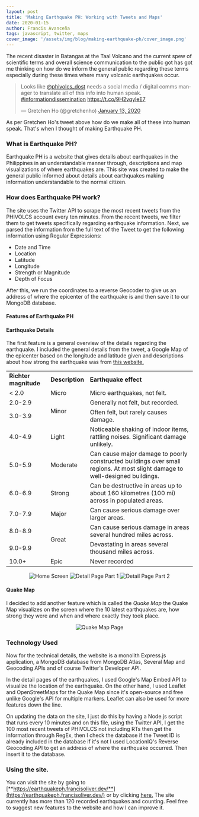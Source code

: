 ```yaml
---
layout: post
title: 'Making Earthquake PH: Working with Tweets and Maps'
date: 2020-01-15
author: Francis Avanceña
tags: javascript, twitter, maps
cover_image: '/assets/img/blog/making-earthquake-ph/cover_image.png'
---
```


The recent disaster in Batangas at the Taal Volcano and the current spew of scientific terms and overall science
communication to the
public got has got me thinking on how do we inform the general public regarding these terms especially during these
times where many volcanic earthquakes occur.

<blockquote class="twitter-tweet tw-align-center">
    <p lang="en" dir="ltr">Looks like <a href="https://twitter.com/phivolcs_dost?ref_src=twsrc%5Etfw">@phivolcs_dost</a>
        needs a social media / digital comms manager to translate all of this info into human speak. <a
            href="https://twitter.com/hashtag/informationdissemination?src=hash&amp;ref_src=twsrc%5Etfw">#informationdissemination</a>
        <a href="https://t.co/9H2vqyleE7">https://t.co/9H2vqyleE7</a></p>&mdash; Gretchen Ho (@gretchenho) <a
        href="https://twitter.com/gretchenho/status/1216562934211416064?ref_src=twsrc%5Etfw">January 13, 2020</a>
</blockquote>
<script async src="https://platform.twitter.com/widgets.js" charset="utf-8"></script>

As per Gretchen Ho's tweet above how do we make all of these into human speak. That's when I thought of making
Earthquake PH.

### What is Earthquake PH?

Earthquake PH is a website that gives details about earthquakes in the Philippines in an understandable manner through,
descriptions and map visualizations of where earthquakes are. This site was created to make the general public informed
about details about earthquakes making information understandable to the normal citizen.

### How does Earthquake PH work?

The site uses the Twitter API to scrape the most recent tweets from the PHIVOLCS account every ten minutes. From the
recent tweets, we filter them to get tweets specifically regarding earthquake information. Next, we parsed the
information from the full text of the Tweet to get the following information using Regular Expressions:

* Date and Time
* Location
* Latitude
* Longitude
* Strength or Magnitude
* Depth of Focus

After this, we run the coordinates to a reverse Geocoder to give us an address of where the epicenter of the earthquake
is and then save it to our MongoDB database.

#### Features of Earthquake PH

#### Earthquake Details

The first feature is a general overview of the details regarding the earthquake. I included the general details from the
tweet, a Google Map of the epicenter based on the longitude and latitude given and descriptions about how strong the
earthquake was from [this
website.](https://www.gns.cri.nz/Home/Learning/Science-Topics/Earthquakes/Monitoring-Earthquakes/Other-earthquake-questions/What-is-the-Richter-Magnitude-Scale)

<table class="ui very simple table">
    <tr>
        <td> <b>Richter magnitude</b>
        </td>
        <td> <b>Description</b>
        </td>
        <td> <b>Earthquake effect</b>
        </td>
    </tr>
    <tr>
        <td> &lt; 2.0
        </td>
        <td> Micro
        </td>
        <td> Micro earthquakes, not felt.
        </td>
    </tr>
    <tr>
        <td> 2.0-2.9
        </td>
        <td rowspan="2"> Minor
        </td>
        <td> Generally not felt, but recorded.
        </td>
    </tr>
    <tr>
        <td> 3.0-3.9
        </td>
        <td> Often felt, but rarely causes damage.
        </td>
    </tr>
    <tr>
        <td> 4.0-4.9
        </td>
        <td> Light
        </td>
        <td> Noticeable shaking of indoor items, rattling noises. Significant
            damage unlikely.
        </td>
    </tr>
    <tr>
        <td> 5.0-5.9
        </td>
        <td> Moderate
        </td>
        <td> Can cause major damage to poorly constructed buildings over small
            regions. At most slight damage to well-designed buildings.
        </td>
    </tr>
    <tr>
        <td> 6.0-6.9
        </td>
        <td> Strong
        </td>
        <td> Can be destructive in areas up to about 160 kilometres (100 mi)
            across in populated areas.
        </td>
    </tr>
    <tr>
        <td> 7.0-7.9
        </td>
        <td> Major
        </td>
        <td> Can cause serious damage over larger areas.
        </td>
    </tr>
    <tr>
        <td> 8.0-8.9
        </td>
        <td rowspan="2"> Great
        </td>
        <td> Can cause serious damage in areas several hundred miles across.
        </td>
    </tr>
    <tr>
        <td> 9.0-9.9
        </td>
        <td> Devastating in areas several thousand miles across.
        </td>
    </tr>
    <tr>
        <td> 10.0+
        </td>
        <td> Epic
        </td>
        <td> Never recorded
        </td>
    </tr>
</table>

<div class="ui medium images" style="text-align:center;">
    <img class="ui image blog-image" src="/assets/img/blog/making-earthquake-ph/homescreen.jpg" alt="Home Screen">
    <img class="ui image blog-image" src="/assets/img/blog/making-earthquake-ph/detail-1.jpg" alt="Detail Page Part 1">
    <img class="ui image blog-image" src="/assets/img/blog/making-earthquake-ph/detail-2.jpg" alt="Detail Page Part 2">
</div>

#### Quake Map

I decided to add another feature which is called the *Quake Map* the Quake Map visualizes on the screen where the 10
latest earthquakes are, how strong they were and when and where exactly they took place.

<div class="ui medium images" style="text-align:center;">
    <img class="ui image blog-image" src="/assets/img/blog/making-earthquake-ph/quake-map.jpg" alt="Quake Map Page">
</div>

### Technology Used

Now for the technical details, the website is a monolith Express.js application, a MongoDB database from MongoDB Atlas,
Several Map and Geocoding APIs and of course Twitter's Developer API.

In the detail pages of the earthquakes, I used Google's Map Embed API to visualize the location of the earthquake. On
the other hand, I used Leaflet and OpenStreetMaps for the Quake Map since it's open-source and free unlike Google's API
for multiple markers. Leaflet can also be used for more features down the line.

On updating the data on the site, I just do this by having a Node.js script that runs every 10 minutes and on this file,
using the Twitter API, I get the 100 most recent tweets of PHIVOLCS not including RTs then get the information through
RegEx, then I check the database if the Tweet ID is already included in the database if it's not I used LocationIQ's
Reverse Geocoding API to get an address of where the earthquake occurred. Then insert it to the database.


### Using the site.

You can visit the site by going to
[**https://earthquakeph.francisoliver.dev/**](https://earthquakeph.francisoliver.dev/) or by clicking
[here.](https://earthquakeph.francisoliver.dev/) The site currently has more than 120 recorded earthquakes and counting.
Feel free to suggest new features to the website and how I can improve it.